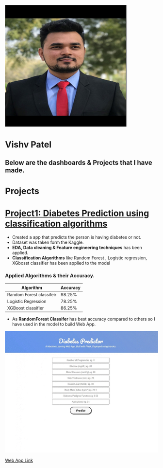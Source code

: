 <img src="https://github.com/vishvpatel-97/Vishv_portfolio/blob/main/images/my-passport-photo.jpg" width=400, height=400>

# Vishv Patel

## Below are the dashboards & Projects that I have made.

# Projects

# [Project1: Diabetes Prediction using classification algorithms](https://github.com/vishvpatel-97/Diabetes_predictor)
- Created a app that predicts the person is having diabetes or not.
- Dataset was taken form the Kaggle.
- **EDA, Data cleaning & Feature engineering techniques** has been applied.
- **Classification Algorithms** like Random Forest , Logistic regression, XGbosst classifier has been applied to the model

### Applied Algorithms & their Accuracy.

| Algorithm                  | Accuracy      |
| -------------              | ------------- |
| Random Forest classifeir   | 98.25%        |
| Logistic Regression        | 78.25%        |
| XGBoost classifier         | 86.25%        |

- As **RandomForest Classifer** has best accuracy compared to others so I have used in the model to build Web App.

<img src="https://github.com/vishvpatel-97/Diabetes_predictor/blob/master/static/Diabetes.gif" width=700, height=400>

[Web App Link](http://diabetes-predictor-app-ml.herokuapp.com/)
